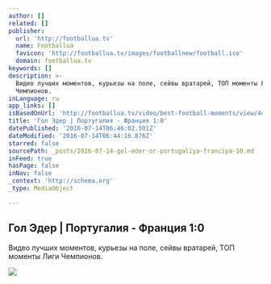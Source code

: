 ```yaml
---
author: []
related: []
publisher:
  url: 'http://footballua.tv'
  name: Footballua
  favicon: 'http://footballua.tv/images/footballnew/football.ico'
  domain: footballua.tv
keywords: []
description: >-
  Видео лучших моментов, курьезы на поле, сейвы вратарей, ТОП моменты Лиги
  Чемпионов.
inLanguage: ru
app_links: []
isBasedOnUrl: 'http://footballua.tv/video/best-football-moments/view/44603/'
title: 'Гол Эдер | Португалия - Франция 1:0'
datePublished: '2016-07-14T06:46:02.501Z'
dateModified: '2016-07-14T06:44:16.876Z'
starred: false
sourcePath: _posts/2016-07-14-gol-eder-or-portugaliya-franciya-10.md
inFeed: true
hasPage: false
inNav: false
_context: 'http://schema.org'
_type: MediaObject

---
```

<article style=""><h1>Гол Эдер | Португалия - Франция 1:0</h1><p>Видео лучших моментов, курьезы на поле, сейвы вратарей, ТОП моменты Лиги Чемпионов.</p><img src="http://trkmedia.ollcdn.net/resizer/w640-h360/uploads/football-olltv/111227.jpg?preview.jpg" /></article>